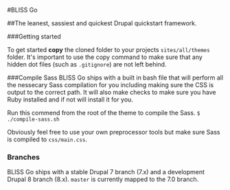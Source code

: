 #BLISS Go

##The leanest, sassiest and quickest Drupal quickstart framework.

###Getting started

To get started **copy** the cloned folder to your projects `sites/all/themes` folder. It's important to use the copy command to make sure that any hidden dot files (such as `.gitignore`) are not left behind.

###Compile Sass
BLISS Go ships with a built in bash file that will perform all the nessecary Sass compilation for you including making sure the CSS is output to the correct path. It will also make checks to make sure you have Ruby installed and if not will install it for you.

Run this commend from the root of the theme to compile the Sass. `$ ./compile-sass.sh`

Obviously feel free to use your own preprocessor tools but make sure Sass is compiled to `css/main.css`.

### Branches
BLISS Go ships with a stable Drupal 7 branch (7.x) and a development Drupal 8 branch (8.x). `master` is currently mapped to the 7.0 branch.